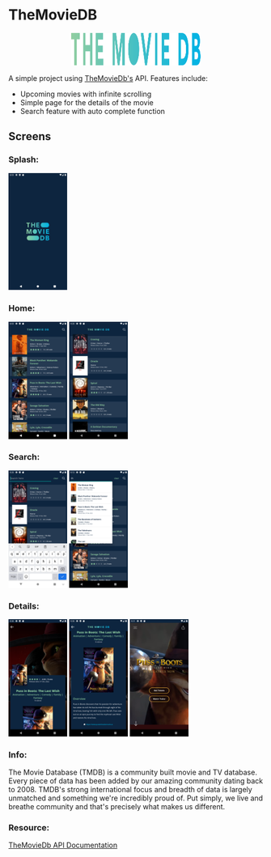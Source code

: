 # TheMovieDB

<p align="center">
  <img src="images/logo_the_movie_db.svg" width="256px" height="64px"/>
</p>

A simple project using [TheMovieDb's](https://www.themoviedb.org/) API.
Features include:
- Upcoming movies with infinite scrolling
- Simple page for the details of the movie
- Search feature with auto complete function

## Screens
### Splash:
<p align="left">
  <img src="images/ss_splash.png" width="23%"/>
</p>

### Home:
<p align="left">
  <img src="images/ss_home_1.png" width="23%"/>
  <img src="images/ss_home_2.png" width="23%"/>
</p>

### Search:
<p align="left">
  <img src="images/ss_search_1.png" width="23%"/>
  <img src="images/ss_search_2.png" width="23%"/>
</p>

### Details:
<p align="left">
  <img src="images/ss_details_1.png" width="23%"/>
  <img src="images/ss_details_2.png" width="23%"/>
  <img src="images/ss_details_3.png" width="23%"/>
</p>

### Info:
The Movie Database (TMDB) is a community built movie and TV database. Every piece of data has been added by our amazing community
dating back to 2008. TMDB's strong international focus and breadth of data is largely unmatched and something we're
incredibly proud of. Put simply, we live and breathe community and that's precisely what makes us different.

### Resource:
[TheMovieDb API Documentation](https://developers.themoviedb.org/3/getting-started/introduction)